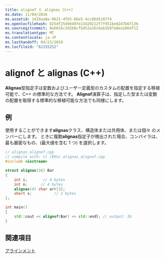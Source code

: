 ```yaml
---
title: alignof と alignas (C++)
ms.date: 11/04/2016
ms.assetid: 1d18aa8a-9621-4fb5-86e5-4cc86d5187f4
ms.openlocfilehash: 825df25494497e13d29212f7f951be8247b6f136
ms.sourcegitcommit: 0ab61bc3d2b6cfbd52a16c6ab2b97a8ea1864f12
ms.translationtype: MT
ms.contentlocale: ja-JP
ms.lasthandoff: 04/23/2019
ms.locfileid: "62155252"
---
```

# <a name="alignof-and-alignas-c"></a>alignof と alignas (C++)

**Alignas**型指定子は変数およびユーザー定義型のカスタムの配置を指定する移植可能で、C++ の標準的な方法です。 **Alignof**演算子は、指定した型または変数の配置を取得する標準的な移植可能な方法でも同様にします。

## <a name="example"></a>例

使用することができます**alignas**クラス、構造体または共用体、または個々 のメンバーにします。 ときに複数**alignas**指定子が検出された場合、コンパイラは、最も厳密なもの、(最大値を含む 1 つ) を選択します。

```cpp
// alignas_alignof.cpp
// compile with: cl /EHsc alignas_alignof.cpp
#include <iostream>

struct alignas(16) Bar
{
    int i;       // 4 bytes
    int n;      // 4 bytes
    alignas(4) char arr[3];
    short s;          // 2 bytes
};

int main()
{
    std::cout << alignof(Bar) << std::endl; // output: 16
}
```

## <a name="see-also"></a>関連項目

[アラインメント](../cpp/alignment-cpp-declarations.md)
